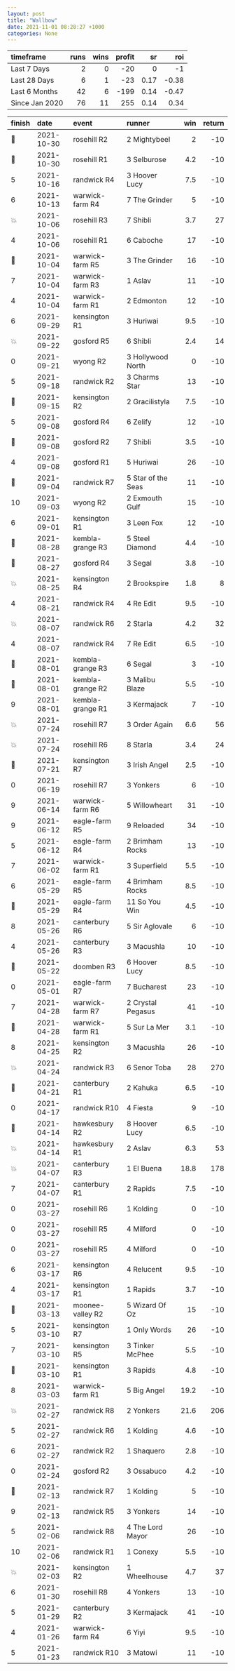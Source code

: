 ```yaml
---   
layout: post   
title: "Wallbow"   
date: 2021-11-01 08:28:27 +1000  
categories: None 
---   
```



| timeframe      |   runs |   wins |   profit |   sr |   roi |
|:---------------|-------:|-------:|---------:|-----:|------:|
| Last 7 Days    |      2 |      0 |      -20 | 0    | -1    |
| Last 28 Days   |      6 |      1 |      -23 | 0.17 | -0.38 |
| Last 6 Months  |     42 |      6 |     -199 | 0.14 | -0.47 |
| Since Jan 2020 |     76 |     11 |      255 | 0.14 |  0.34 |

| finish            | date       | event            | runner             |   win |   return |
|:------------------|:-----------|:-----------------|:-------------------|------:|---------:|
| :2nd_place_medal: | 2021-10-30 | rosehill R2      | 2 Mightybeel       |   2   |      -10 |
| :2nd_place_medal: | 2021-10-30 | rosehill R1      | 3 Selburose        |   4.2 |      -10 |
| 5                 | 2021-10-16 | randwick R4      | 3 Hoover Lucy      |   7.5 |      -10 |
| 6                 | 2021-10-13 | warwick-farm R4  | 7 The Grinder      |   5   |      -10 |
| :boom:            | 2021-10-06 | rosehill R3      | 7 Shibli           |   3.7 |       27 |
| 4                 | 2021-10-06 | rosehill R1      | 6 Caboche          |  17   |      -10 |
| :3rd_place_medal: | 2021-10-04 | warwick-farm R5  | 3 The Grinder      |  16   |      -10 |
| 7                 | 2021-10-04 | warwick-farm R3  | 1 Aslav            |  11   |      -10 |
| 4                 | 2021-10-04 | warwick-farm R1  | 2 Edmonton         |  12   |      -10 |
| 6                 | 2021-09-29 | kensington R1    | 3 Huriwai          |   9.5 |      -10 |
| :boom:            | 2021-09-22 | gosford R5       | 6 Shibli           |   2.4 |       14 |
| 0                 | 2021-09-21 | wyong R2         | 3 Hollywood North  |   0   |      -10 |
| 5                 | 2021-09-18 | randwick R2      | 3 Charms Star      |  13   |      -10 |
| :3rd_place_medal: | 2021-09-15 | kensington R2    | 2 Gracilistyla     |   7.5 |      -10 |
| 5                 | 2021-09-08 | gosford R4       | 6 Zelify           |  12   |      -10 |
| :2nd_place_medal: | 2021-09-08 | gosford R2       | 7 Shibli           |   3.5 |      -10 |
| 4                 | 2021-09-08 | gosford R1       | 5 Huriwai          |  26   |      -10 |
| :3rd_place_medal: | 2021-09-04 | randwick R7      | 5 Star of the Seas |  11   |      -10 |
| 10                | 2021-09-03 | wyong R2         | 2 Exmouth Gulf     |  15   |      -10 |
| 6                 | 2021-09-01 | kensington R1    | 3 Leen Fox         |  12   |      -10 |
| :3rd_place_medal: | 2021-08-28 | kembla-grange R3 | 5 Steel Diamond    |   4.4 |      -10 |
| :2nd_place_medal: | 2021-08-27 | gosford R4       | 3 Segal            |   3.8 |      -10 |
| :boom:            | 2021-08-25 | kensington R4    | 2 Brookspire       |   1.8 |        8 |
| 4                 | 2021-08-21 | randwick R4      | 4 Re Edit          |   9.5 |      -10 |
| :boom:            | 2021-08-07 | randwick R6      | 2 Starla           |   4.2 |       32 |
| 4                 | 2021-08-07 | randwick R4      | 7 Re Edit          |   6.5 |      -10 |
| :2nd_place_medal: | 2021-08-01 | kembla-grange R3 | 6 Segal            |   3   |      -10 |
| :3rd_place_medal: | 2021-08-01 | kembla-grange R2 | 3 Malibu Blaze     |   5.5 |      -10 |
| 9                 | 2021-08-01 | kembla-grange R1 | 3 Kermajack        |   7   |      -10 |
| :boom:            | 2021-07-24 | rosehill R7      | 3 Order Again      |   6.6 |       56 |
| :boom:            | 2021-07-24 | rosehill R6      | 8 Starla           |   3.4 |       24 |
| :2nd_place_medal: | 2021-07-21 | kensington R7    | 3 Irish Angel      |   2.5 |      -10 |
| 0                 | 2021-06-19 | rosehill R7      | 3 Yonkers          |   6   |      -10 |
| 9                 | 2021-06-14 | warwick-farm R6  | 5 Willowheart      |  31   |      -10 |
| 9                 | 2021-06-12 | eagle-farm R5    | 9 Reloaded         |  34   |      -10 |
| 5                 | 2021-06-12 | eagle-farm R4    | 2 Brimham Rocks    |  13   |      -10 |
| 7                 | 2021-06-02 | warwick-farm R1  | 3 Superfield       |   5.5 |      -10 |
| 6                 | 2021-05-29 | eagle-farm R5    | 4 Brimham Rocks    |   8.5 |      -10 |
| :2nd_place_medal: | 2021-05-29 | eagle-farm R4    | 11 So You Win      |   4.5 |      -10 |
| 8                 | 2021-05-26 | canterbury R6    | 5 Sir Aglovale     |   6   |      -10 |
| 4                 | 2021-05-26 | canterbury R3    | 3 Macushla         |  10   |      -10 |
| :2nd_place_medal: | 2021-05-22 | doomben R3       | 6 Hoover Lucy      |   8.5 |      -10 |
| 0                 | 2021-05-01 | eagle-farm R7    | 7 Bucharest        |  23   |      -10 |
| 7                 | 2021-04-28 | warwick-farm R7  | 2 Crystal Pegasus  |  41   |      -10 |
| :2nd_place_medal: | 2021-04-28 | warwick-farm R1  | 5 Sur La Mer       |   3.1 |      -10 |
| 8                 | 2021-04-25 | kensington R2    | 3 Macushla         |  26   |      -10 |
| :boom:            | 2021-04-24 | randwick R3      | 6 Senor Toba       |  28   |      270 |
| :3rd_place_medal: | 2021-04-21 | canterbury R1    | 2 Kahuka           |   6.5 |      -10 |
| 0                 | 2021-04-17 | randwick R10     | 4 Fiesta           |   9   |      -10 |
| :3rd_place_medal: | 2021-04-14 | hawkesbury R2    | 8 Hoover Lucy      |   6.5 |      -10 |
| :boom:            | 2021-04-14 | hawkesbury R1    | 2 Aslav            |   6.3 |       53 |
| :boom:            | 2021-04-07 | canterbury R3    | 1 El Buena         |  18.8 |      178 |
| 7                 | 2021-04-07 | canterbury R1    | 2 Rapids           |   7.5 |      -10 |
| 0                 | 2021-03-27 | rosehill R6      | 1 Kolding          |   0   |      -10 |
| 0                 | 2021-03-27 | rosehill R5      | 4 Milford          |   0   |      -10 |
| 0                 | 2021-03-27 | rosehill R5      | 4 Milford          |   0   |      -10 |
| 6                 | 2021-03-17 | kensington R6    | 4 Relucent         |   9.5 |      -10 |
| 4                 | 2021-03-17 | kensington R1    | 1 Rapids           |   3.7 |      -10 |
| :3rd_place_medal: | 2021-03-13 | moonee-valley R2 | 5 Wizard Of Oz     |  15   |      -10 |
| 5                 | 2021-03-10 | kensington R7    | 1 Only Words       |  26   |      -10 |
| 7                 | 2021-03-10 | kensington R5    | 3 Tinker McPhee    |   5.5 |      -10 |
| :3rd_place_medal: | 2021-03-10 | kensington R1    | 3 Rapids           |   4.8 |      -10 |
| 8                 | 2021-03-03 | warwick-farm R1  | 5 Big Angel        |  19.2 |      -10 |
| :boom:            | 2021-02-27 | randwick R8      | 2 Yonkers          |  21.6 |      206 |
| 5                 | 2021-02-27 | randwick R6      | 1 Kolding          |   4.6 |      -10 |
| 6                 | 2021-02-27 | randwick R2      | 1 Shaquero         |   2.8 |      -10 |
| 0                 | 2021-02-24 | gosford R2       | 3 Ossabuco         |   4.2 |      -10 |
| :2nd_place_medal: | 2021-02-13 | randwick R7      | 1 Kolding          |   5   |      -10 |
| 9                 | 2021-02-13 | randwick R5      | 3 Yonkers          |  14   |      -10 |
| 5                 | 2021-02-06 | randwick R8      | 4 The Lord Mayor   |  26   |      -10 |
| 10                | 2021-02-06 | randwick R1      | 1 Conexy           |   5.5 |      -10 |
| :boom:            | 2021-02-03 | kensington R2    | 1 Wheelhouse       |   4.7 |       37 |
| 6                 | 2021-01-30 | rosehill R8      | 4 Yonkers          |  13   |      -10 |
| 5                 | 2021-01-29 | canterbury R2    | 3 Kermajack        |  41   |      -10 |
| 4                 | 2021-01-26 | warwick-farm R4  | 6 Yiyi             |   9.5 |      -10 |
| 5                 | 2021-01-23 | randwick R10     | 3 Matowi           |  11   |      -10 |